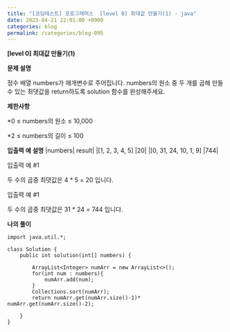 ```yaml
---
title: "[코딩테스트] 프로그래머스  [level 0] 최대값 만들기(1) - java"
date: 2023-04-21 22:01:00 +0900
categories: blog
permalink: /categories/blog-095
---
```



**[level 0] 최대값 만들기(1)**



**문제 설명**

정수 배열 numbers가 매개변수로 주어집니다. numbers의 원소 중 두 개를 곱해 만들 수 있는 최댓값을 return하도록 solution 함수를 완성해주세요.



**제한사항**

*0 ≤ numbers의 원소 ≤ 10,000

*2 ≤ numbers의 길이 ≤ 100


**입출력 예 설명**
|numbers|	result|
|[1, 2, 3, 4, 5]	|20|
|[0, 31, 24, 10, 1, 9]	|744|


입출력 예 #1

두 수의 곱중 최댓값은 4 * 5 = 20 입니다.

입출력 예 #1

두 수의 곱중 최댓값은 31 * 24 = 744 입니다.


**나의 풀이**

```
import java.util.*;

class Solution {
    public int solution(int[] numbers) {       
       
        ArrayList<Integer> numArr = new ArrayList<>();
        for(int num : numbers){
            numArr.add(num);
        }
        Collections.sort(numArr);
        return numArr.get(numArr.size()-1)* numArr.get(numArr.size()-2);

    }
}
```


